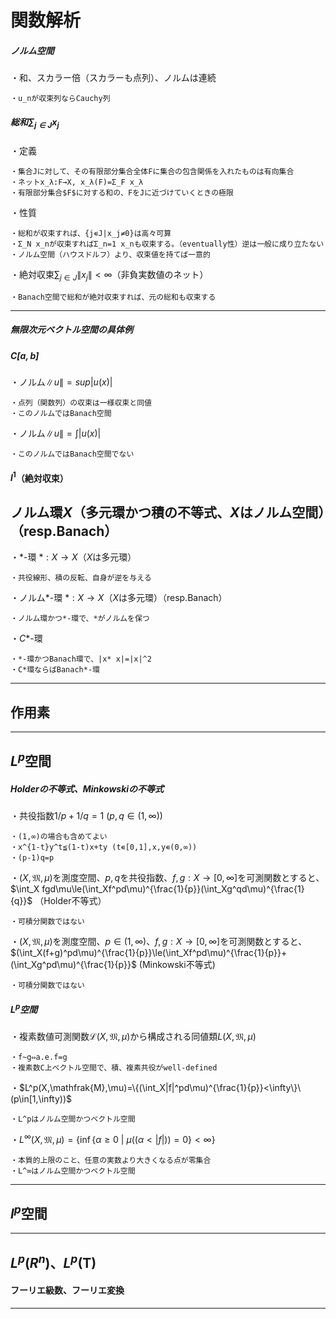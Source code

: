 # 関数解析

##### ノルム空間

・和、スカラー倍（スカラーも点列）、ノルムは連続

    ・u_nが収束列ならCauchy列

##### 総和$\sum_{j\in J}x_j$

・定義

    ・集合Jに対して、その有限部分集合全体Fに集合の包含関係を入れたものは有向集合
    ・ネットx_λ:F→X, x_λ(F)=Σ_F x_λ
    ・有限部分集合$F$に対する和の、FをJに近づけていくときの極限

・性質

    ・総和が収束すれば、{j∊J|x_j≠0}は高々可算
    ・Σ_N x_nが収束すればΣ_n=1 x_nも収束する。（eventually性）逆は一般に成り立たない
    ・ノルム空間（ハウスドルフ）より、収束値を持てば一意的
    
・絶対収束$\sum_{j\in J}\|x_j\|<\infty$（非負実数値のネット）

    ・Banach空間で総和が絶対収束すれば、元の総和も収束する
___



##### 無限次元ベクトル空間の具体例

##### $C[a,b]$

・ノルム$\|u\|=sup|u(x)|$

    ・点列（関数列）の収束は一様収束と同値
    ・このノルムではBanach空間

・ノルム$\|u\|=\int|u(x)|$

    ・このノルムではBanach空間でない

#### $l^1$（絶対収束）

## ノルム環$X$（多元環かつ積の不等式、$X$はノルム空間）（resp.Banach）

・*-環$\ *:X\to X$（$X$は多元環）
    
    ・共役線形、積の反転、自身が逆を与える

・ノルム*-環$\ *:X\to X$（$X$は多元環）（resp.Banach）

    ・ノルム環かつ*-環で、*がノルムを保つ

・$C*$-環

    ・*-環かつBanach環で、|x* x|=|x|^2
    ・C*環ならばBanach*-環

---

## 作用素

---

## $L^p$空間

##### Holderの不等式、Minkowskiの不等式

・共役指数$1/p+1/q=1\ (p,q\in(1,\infty))$

    ・(1,∞)の場合も含めてよい
    ・x^{1-t}y^t≦(1-t)x+ty (t∊[0,1],x,y∊(0,∞))
    ・(p-1)q=p

・$(X,\mathfrak{M},\mu)$を測度空間、$p,q$を共役指数、$f,g:X\to[0,\infty]$を可測関数とすると、$\int_X fgd\mu\le(\int_Xf^pd\mu)^{\frac{1}{p}}(\int_Xg^qd\mu)^{\frac{1}{q}}$ （Holder不等式）

    ・可積分関数ではない

・$(X,\mathfrak{M},\mu)$を測度空間、$p\in(1,\infty)$、$f,g:X\to[0,\infty]$を可測関数とすると、$(\int_X(f+g)^pd\mu)^{\frac{1}{p}}\le(\int_Xf^pd\mu)^{\frac{1}{p}}+(\int_Xg^pd\mu)^{\frac{1}{p}}$ (Minkowski不等式)

    ・可積分関数ではない

##### $L^p$空間

・複素数値可測関数$\mathcal{L}(X,\mathfrak{M},\mu)$から構成される同値類$L(X,\mathfrak{M},\mu)$

    ・f~g⇔a.e.f=g
    ・複素数C上ベクトル空間で、積、複素共役がwell-defined

・$L^p(X,\mathfrak{M},\mu)=\{(\int_X|f|^pd\mu)^{\frac{1}{p}}<\infty\}\ (p\in[1,\infty))$

    ・L^pはノルム空間かつベクトル空間

・$L^{\infty}(X,\mathfrak{M},\mu)=\{\inf\{\alpha\ge0\ |\ \mu((\alpha<|f|))=0\}<\infty\}$

    ・本質的上限のこと、任意の実数より大きくなる点が零集合
    ・L^∞はノルム空間かつベクトル空間

---

## $l^p$空間



---

## $L^p(R^n)$、$L^p(\bm{T})$

#### フーリエ級数、フーリエ変換

---

